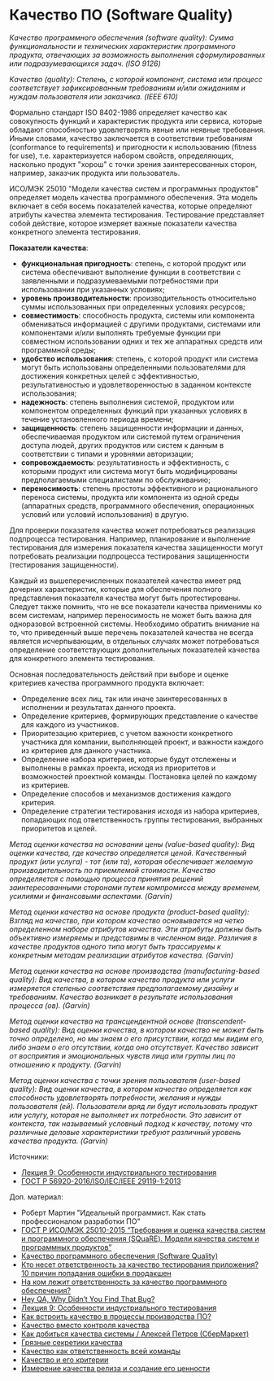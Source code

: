 # Качество ПО (Software Quality)

_Качество программного обеспечения (software quality): Сумма функциональности и технических характеристик программного продукта, отвечающих за возможность выполнения сформулированных или подразумевающихся задач. (ISO 9126)_

_Качество (quality): Степень, с которой компонент, система или процесс соответствует зафиксированным требованиям и/или ожиданиям и нуждам пользователя или заказчика. (IEEE 610)_

Формально стандарт ISO 8402-1986 определяет качество как совокупность функций и характеристик продукта или сервиса, которые обладают способностью удовлетворять явные или неявные требования. Иными словами, качество заключается в соответствии требованиям (conformance to requirements) и пригодности к использованию (fitness for use), т.е. характеризуется набором свойств, определяющих, насколько продукт "хорош" с точки зрения заинтересованных сторон, например, заказчик продукта или пользователь.

ИСО/МЭК 25010 "Модели качества систем и программных продуктов" определяет модель качества программного обеспечения. Эта модель включает в себя восемь показателей качества, которые определяют атрибуты качества элемента тестирования. Тестирование представляет собой действие, которое измеряет важные показатели качества конкретного элемента тестирования.

**Показатели качества**:

* **функциональная пригодность**: степень, с которой продукт или система обеспечивают выполнение функции в соответствии с заявленными и подразумеваемыми потребностями при использовании при указанных условиях;
* **уровень производительности**: производительность относительно суммы использованных при определенных условиях ресурсов;
* **совместимость**: способность продукта, системы или компонента обмениваться информацией с другими продуктами, системами или компонентами и/или выполнять требуемые функции при совместном использовании одних и тех же аппаратных средств или программной среды;
* **удобство использования**: степень, с которой продукт или система могут быть использованы определенными пользователями для достижения конкретных целей с эффективностью, результативностью и удовлетворенностью в заданном контексте использования;
* **надежность**: степень выполнения системой, продуктом или компонентом определенных функций при указанных условиях в течение установленного периода времени;
* **защищенность**: степень защищенности информации и данных, обеспечиваемая продуктом или системой путем ограничения доступа людей, других продуктов или систем к данным в соответствии с типами и уровнями авторизации;
* **сопровождаемость**: результативность и эффективность, с которыми продукт или система могут быть модифицированы предполагаемыми специалистами по обслуживанию;
* **переносимость**: степень простоты эффективного и рационального переноса системы, продукта или компонента из одной среды (аппаратных средств, программного обеспечения, операционных условий или условий использования) в другую.

Для проверки показателя качества может потребоваться реализация подпроцесса тестирования. Например, планирование и выполнение тестирования для измерения показателя качества защищенности могут потребовать реализации подпроцесса тестирования защищенности (тестирования защищенности).

Каждый из вышеперечисленных показателей качества имеет ряд дочерних характеристик, которые для обеспечения полного представления показателя качества могут быть протестированы. Следует также помнить, что не все показатели качества применимы ко всем системам, например переносимость не может быть важна для одноразовой встроенной системы. Необходимо обратить внимание на то, что приведенный выше перечень показателей качества не всегда является исчерпывающим, в отдельных случаях может потребоваться определение соответствующих дополнительных показателей качества для конкретного элемента тестирования.

Основная последовательность действий при выборе и оценке критериев качества программного продукта включает:

* Определение всех лиц, так или иначе заинтересованных в исполнении и результатах данного проекта.
* Определение критериев, формирующих представление о качестве для каждого из участников.
* Приоритезацию критериев, с учетом важности конкретного участника для компании, выполняющей проект, и важности каждого из критериев для данного участника.
* Определение набора критериев, которые будут отслежены и выполнены в рамках проекта, исходя из приоритетов и возможностей проектной команды. Постановка целей по каждому из критериев.
* Определение способов и механизмов достижения каждого критерия.
* Определение стратегии тестирования исходя из набора критериев, попадающих под ответственность группы тестирования, выбранных приоритетов и целей.

_Метод оценки качества на основании цены (value-based quality): Вид оценки качества, где качество определяется ценой. Качественный продукт (или услуга) - тот (или та), которая обеспечивает желаемую производительность по приемлемой стоимости. Качество определяется с помощью процесса принятия решений заинтересованными сторонами путем компромисса между временем, усилиями и финансовыми аспектами. (Garvin)_

_Метод оценки качества на основе продукта (product-based quality): Взгляд на качество, при котором качество основывается на четко определенном наборе атрибутов качества. Эти атрибуты должны быть объективно измеряемы и представимы в численном виде. Различия в качестве продуктов одного типа могут быть трассируемы к конкретным методам реализации атрибутов качества. (Garvin)_

_Метод оценки качества на основе производства (manufacturing-based quality): Вид качества, в котором качество продукта или услуги измеряется степенью соответствия предполагаемому дизайну и требованиям. Качество возникает в результате использования процесса (ов). (Garvin)_

_Метод оценки качества на трансцендентной основе (transcendent-based quality): Вид оценки качества, в котором качество не может быть точно определено, но мы знаем о его присутствии, когда мы видим его, либо знаем о его отсутствии, когда оно отсутствует. Качество зависит от восприятия и эмоциональных чувств лица или группы лиц по отношению к продукту. (Garvin)_

_Метод оценки качества с точки зрения пользователя (user-based quality): Вид оценки качества, в котором качество определяется как способность удовлетворять потребности, желания и нужды пользователя (ей). Пользователи вряд ли будут использовать продукт или услугу, которая не выполняет их потребности. Это зависит от контекста, так называемый условный подход к качеству, потому что различные деловые характеристики требуют различный уровень качества продукта. (Garvin)_

Источники:

* [Лекция 9: Особенности индустриального тестирования](https://intuit.ru/studies/courses/48/48/lecture/1440)
* [ГОСТ Р 56920-2016/ISO/IEC/IEEE 29119-1:2013](https://docs.cntd.ru/document/1200134996)

Доп. материал:

* Роберт Мартин "Идеальный программист. Как стать профессионалом разработки ПО"
* [ГОСТ Р ИСО/МЭК 25010-2015 “Требования и оценка качества систем и программного обеспечения (SQuaRE). Модели качества систем и программных продуктов”](https://docs.cntd.ru/document/1200121069)
* [Качество программного обеспечения (Software Quality)](https://analytics.infozone.pro/software-quality/)
* [Кто несет ответственность за качество тестирования приложения? 10 причин попадания ошибки в продакшен](https://habr.com/ru/company/otus/blog/471080/)
* [На ком лежит ответственность за качество программного обеспечения?](https://habr.com/ru/company/otus/blog/537554/)
* [Hey QA, Why Didn’t You Find That Bug?](https://betterprogramming.pub/hey-qa-why-didnt-you-find-that-bug-42ab3ef0a7e0)
* [Лекция 9: Особенности индустриального тестирования](https://intuit.ru/studies/courses/48/48/lecture/1440?page=1)
* [Как встроить качество в процессы производства ПО?](https://habr.com/ru/post/590639/)
* [Качество вместо контроля качества](https://habr.com/ru/post/549130/)
* [Как добиться качества системы / Алексей Петров (СберМаркет)](https://www.youtube.com/watch?v=oi8V6bk8oSw)
* [Грязные секретики качества](https://telegra.ph/Gryaznye-sekretiki-kachestva-03-15)
* [Качество как ответственность всей команды](https://www.youtube.com/watch?v=3URqwgBMn3g)
* [Качество и его критерии](https://www.youtube.com/watch?v=ekR7Txrmpy0)
* [Измерение качества релиза и создание его ценности](https://www.youtube.com/watch?v=QqbqudHeQck)
